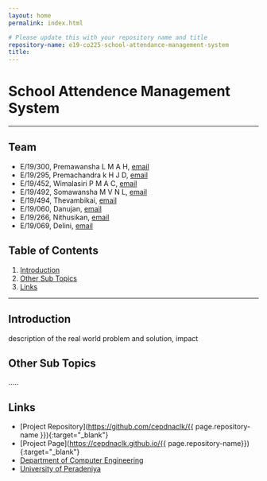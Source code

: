 ```yaml
---
layout: home
permalink: index.html

# Please update this with your repository name and title
repository-name: e19-co225-school-attendance-management-system
title:
---
```


[comment]: # "This is the standard layout for the project, but you can clean this and use your own template"

# School Attendence Management System

---

<!-- 
This is a sample image, to show how to add images to your page. To learn more options, please refer [this](https://projects.ce.pdn.ac.lk/docs/faq/how-to-add-an-image/)

![Sample Image](./images/sample.png)
 -->

## Team
-  E/19/300, Premawansha L M A H, [email](mailto:e19300@eng.pdn.ac.lk)
-  E/19/295, Premachandra k H J D, [email](mailto:e19295@eng.pdn.ac.lk)
-  E/19/452, Wimalasiri P M A C, [email](mailto:e19452@eng.pdn.ac.lk)
- E/19/492, Somawansha M V N L, [email](mailto:e19492@eng.pdn.ac.lk)
- E/19/494, Thevambikai, [email](mailto:e19494@eng.pdn.ac.lk)
- E/19/060, Danujan, [email](mailto:e19060@eng.pdn.ac.lk)
- E/19/266, Nithusikan, [email](mailto:e19266@eng.pdn.ac.lk)
- E/19/069, Delini, [email](mailto:e19069@eng.pdn.ac.lk)

## Table of Contents
1. [Introduction](#introduction)
2. [Other Sub Topics](#other-sub-topics)
3. [Links](#links)

---

## Introduction

 description of the real world problem and solution, impact

## Other Sub Topics

.....

## Links

- [Project Repository](https://github.com/cepdnaclk/{{ page.repository-name }}){:target="_blank"}
- [Project Page](https://cepdnaclk.github.io/{{ page.repository-name}}){:target="_blank"}
- [Department of Computer Engineering](http://www.ce.pdn.ac.lk/)
- [University of Peradeniya](https://eng.pdn.ac.lk/)


[//]: # (Please refer this to learn more about Markdown syntax)
[//]: # (https://github.com/adam-p/markdown-here/wiki/Markdown-Cheatsheet)
